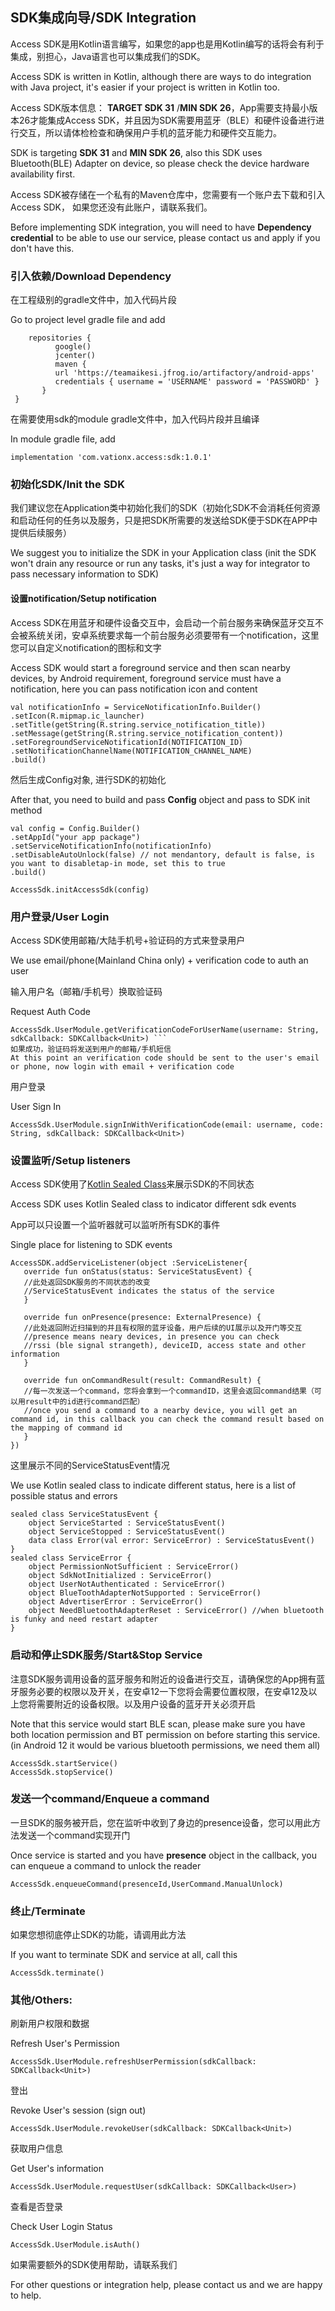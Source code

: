 ## SDK集成向导/SDK Integration

Access SDK是用Kotlin语言编写，如果您的app也是用Kotlin编写的话将会有利于集成，别担心，Java语言也可以集成我们的SDK。  

Access SDK is written in Kotlin, although there are ways to do integration with Java project, it's easier if your project is written in Kotlin too.

Access SDK版本信息： **TARGET SDK 31** /**MIN SDK 26**，App需要支持最小版本26才能集成Access SDK，并且因为SDK需要用蓝牙（BLE）和硬件设备进行进行交互，所以请体检检查和确保用户手机的蓝牙能力和硬件交互能力。

SDK is targeting **SDK 31** and **MIN SDK 26**, also this SDK uses Bluetooth(BLE) Adapter on device, so please check the device hardware availability first.

Access SDK被存储在一个私有的Maven仓库中，您需要有一个账户去下载和引入Access SDK， 如果您还没有此账户，请联系我们。

Before implementing SDK integration, you will need to have  **Dependency credential** to be able to use our service, please contact us and apply if you don't have this.

### 引入依赖/Download Dependency

在工程级别的gradle文件中，加入代码片段

Go to project level gradle file and add

``` allprojects {    
    repositories {   
          google()   
          jcenter()   
          maven {                 
          url 'https://teamaikesi.jfrog.io/artifactory/android-apps'    
          credentials { username = 'USERNAME' password = 'PASSWORD' }   
       }  
 } 
```
在需要使用sdk的module gradle文件中，加入代码片段并且编译

In module gradle file, add
```
implementation 'com.vationx.access:sdk:1.0.1'
``` 

### 初始化SDK/Init the SDK
我们建议您在Application类中初始化我们的SDK（初始化SDK不会消耗任何资源和启动任何的任务以及服务，只是把SDK所需要的发送给SDK便于SDK在APP中提供后续服务）

We suggest you to initialize the SDK in your Application class (init the SDK won't drain any resource or run any tasks, it's just a way for integrator to pass necessary information to SDK)

#### 设置notification/Setup notification
Access SDK在用蓝牙和硬件设备交互中，会启动一个前台服务来确保蓝牙交互不会被系统关闭，安卓系统要求每一个前台服务必须要带有一个notification，这里您可以自定义notification的图标和文字

Access SDK would start a foreground service and then scan nearby devices, by Android requirement, foreground service must have a notification, here you can pass notification icon and content

```  
val notificationInfo = ServiceNotificationInfo.Builder()
.setIcon(R.mipmap.ic_launcher)
.setTitle(getString(R.string.service_notification_title))
.setMessage(getString(R.string.service_notification_content))
.setForegroundServiceNotificationId(NOTIFICATION_ID)
.setNotificationChannelName(NOTIFICATION_CHANNEL_NAME)
.build()  
```  

然后生成Config对象, 进行SDK的初始化

After that, you need to build and pass **Config** object and pass to SDK init method

```  
val config = Config.Builder()
.setAppId("your app package")
.setServiceNotificationInfo(notificationInfo) 
.setDisableAutoUnlock(false) // not mendantory, default is false, is you want to disabletap-in mode, set this to true 
.build()   

AccessSdk.initAccessSdk(config) 
```
### 用户登录/User Login
Access SDK使用邮箱/大陆手机号+验证码的方式来登录用户

We use email/phone(Mainland China only) + verification code to auth an user

输入用户名（邮箱/手机号）换取验证码

Request Auth Code
```  
AccessSdk.UserModule.getVerificationCodeForUserName(username: String, sdkCallback: SDKCallback<Unit>) ```  
如果成功，验证码将发送到用户的邮箱/手机短信
At this point an verification code should be sent to the user's email or phone, now login with email + verification code  
```  

用户登录

User Sign In
```
AccessSdk.UserModule.signInWithVerificationCode(email: username, code: String, sdkCallback: SDKCallback<Unit>)  
```  

### 设置监听/Setup listeners
Access SDK使用了[Kotlin Sealed Class](https://kotlinlang.org/docs/sealed-classes.html#location-of-direct-subclasses)来展示SDK的不同状态

Access SDK uses Kotlin Sealed class to indicator different sdk events

App可以只设置一个监听器就可以监听所有SDK的事件

Single place for listening to SDK events
```  
AccessSDK.addServiceListener(object :ServiceListener{         
   override fun onStatus(status: ServiceStatusEvent) {  
   //此处返回SDK服务的不同状态的改变
   //ServiceStatusEvent indicates the status of the service    
   }      
   
   override fun onPresence(presence: ExternalPresence) {      
   //此处返回附近扫描到的并且有权限的蓝牙设备，用户后续的UI展示以及开门等交互
   //presence means neary devices, in presence you can check    
   //rssi (ble signal strangeth), deviceID, access state and other information 
   }  
       
   override fun onCommandResult(result: CommandResult) {    
   //每一次发送一个command，您将会拿到一个commandID，这里会返回command结果（可以用result中的id进行command匹配）  
   //once you send a command to a nearby device, you will get an command id, in this callback you can check the command result based on the mapping of command id    
   } 
}) 
```  
这里展示不同的ServiceStatusEvent情况

We use Kotlin sealed class to indicate different status, here is a list of possible status and errors
``` 
sealed class ServiceStatusEvent {      
    object ServiceStarted : ServiceStatusEvent()      
    object ServiceStopped : ServiceStatusEvent()      
	data class Error(val error: ServiceError) : ServiceStatusEvent() 
} 
sealed class ServiceError {      
    object PermissionNotSufficient : ServiceError()      
    object SdkNotInitialized : ServiceError()      
    object UserNotAuthenticated : ServiceError()      
    object BlueToothAdapterNotSupported : ServiceError()      
    object AdvertiserError : ServiceError() 
    object NeedBluetoothAdapterReset : ServiceError() //when bluetooth is funky and need restart adapter
} 
```

### 启动和停止SDK服务/Start&Stop Service
注意SDK服务调用设备的蓝牙服务和附近的设备进行交互，请确保您的App拥有蓝牙服务必要的权限以及开关，在安卓12一下您将会需要位置权限，在安卓12及以上您将需要附近的设备权限。以及用户设备的蓝牙开关必须开启

Note that this service would start BLE scan, please make sure you have both location permission and BT permission on before starting this service. (in Android 12 it would be various bluetooth permissions, we need them all)

```  
AccessSdk.startService() 
AccessSdk.stopService()  
```  
### 发送一个command/Enqueue a command

一旦SDK的服务被开启，您在监听中收到了身边的presence设备，您可以用此方法发送一个command实现开门

Once service is started and you have **presence** object in the callback, you can enqueue a command to unlock the reader

```  
AccessSdk.enqueueCommand(presenceId,UserCommand.ManualUnlock)  
```  
### 终止/Terminate
如果您想彻底停止SDK的功能，请调用此方法

If you want to terminate SDK and service at all, call this
```  
AccessSdk.terminate()  
```  
### 其他/Others:
刷新用户权限和数据

Refresh User's Permission
```  
AccessSdk.UserModule.refreshUserPermission(sdkCallback: SDKCallback<Unit>)  
```  

登出

Revoke User's session (sign out)
```  
AccessSdk.UserModule.revokeUser(sdkCallback: SDKCallback<Unit>)  
```  

获取用户信息

Get User's information
```  
AccessSdk.UserModule.requestUser(sdkCallback: SDKCallback<User>) 
```  

查看是否登录

Check User Login Status
```  
AccessSdk.UserModule.isAuth() 
```  

如果需要额外的SDK使用帮助，请联系我们

For other questions or integration help, please contact us and we are happy to help.